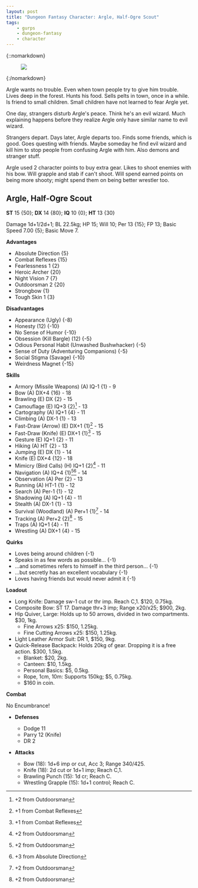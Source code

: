 ```yaml
---
layout: post
title: "Dungeon Fantasy Character: Argle, Half-Ogre Scout"
tags:
    - gurps
    - dungeon-fantasy
    - character
---
```


{::nomarkdown}
<figure class="center">
  <img src="{{ "/assets/argle.jpg" | absolute_url }}"/>
</figure>
{:/nomarkdown}

Argle wants no trouble. Even when town people try to give him trouble. Lives
deep in the forest. Hunts his food. Sells pelts in town, once in a while. Is
friend to small children. Small children have not learned to fear Argle
yet.

One day, strangers disturb Argle's peace. Think he's an evil wizard. Much
explaining happens before they realize Argle only have similar name to evil
wizard.

Strangers depart. Days later, Argle departs too. Finds some friends, which is
good. Goes questing with friends. Maybe someday he find evil wizard and kill him
to stop people from confusing Argle with him. Also demons and stranger stuff.

Argle used 2 character points to buy extra gear. Likes to shoot enemies with his
bow. Will grapple and stab if can't shoot. Will spend earned points on being
more shooty; might spend them on being better wrestler too.

## Argle, Half-Ogre Scout

**ST** 15 {50}; **DX** 14 {80}; **IQ** 10 {0}; **HT** 13 {30}

Damage 1d+1/2d+1; BL 22.5kg; HP 15; Will 10; Per 13 {15}; FP 13; Basic Speed
7.00 {5}; Basic Move 7.

**Advantages**

- Absolute Direction {5}
- Combat Reflexes {15}
- Fearlessness 1 {2}
- Heroic Archer {20}
- Night Vision 7 {7}
- Outdoorsman 2 {20}
- Strongbow {1}
- Tough Skin 1 {3}

**Disadvantages**

- Appearance (Ugly) {-8}
- Honesty (12) {-10}
- No Sense of Humor {-10}
- Obsession (Kill Bargle) (12) {-5}
- Odious Personal Habit (Unwashed Bushwhacker) {-5}
- Sense of Duty (Adventuring Companions) {-5}
- Social Stigma (Savage) {-10}
- Weirdness Magnet {-15}

**Skills**

- Armory (Missile Weapons) (A) IQ-1 {1} - 9
- Bow (A) DX+4 {16} - 18
- Brawling (E) DX {2} - 15
- Camouflage (E) IQ+3 {2}[^1] - 13
- Cartography (A) IQ+1 {4} - 11
- Climbing (A) DX-1 {1} - 13
- Fast-Draw (Arrow) (E) DX+1 {1}[^2] - 15
- Fast-Draw (Knife) (E) DX+1 {1}[^2] - 15
- Gesture (E) IQ+1 {2} - 11
- Hiking (A) HT {2} - 13
- Jumping (E) DX {1} - 14
- Knife (E) DX+4 {12} - 18
- Mimicry (Bird Calls) (H) IQ+1 {2}[^1] - 11
- Navigation (A) IQ+4 {1}[^1][^3] - 14
- Observation (A) Per {2} - 13
- Running (A) HT-1 {1} - 12
- Search (A) Per-1 {1} - 12
- Shadowing (A) IQ+1 {4} - 11
- Stealth (A) DX-1 {1} - 13
- Survival (Woodland) (A) Per+1 {1}[^1] - 14
- Tracking (A) Per+2 {2}[^1] - 15
- Traps (A) IQ+1 {4} - 11
- Wrestling (A) DX+1 {4} - 15

**Quirks**

- Loves being around children {-1}
- Speaks in as few words as possible... {-1}
- ...and sometimes refers to himself in the third person... {-1}
- ...but secretly has an excellent vocabulary {-1}
- Loves having friends but would never admit it {-1}

**Loadout**

- Long Knife: Damage sw-1 cut or thr imp. Reach C,1. $120, 0.75kg.
- Composite Bow: ST 17. Damage thr+3 imp; Range x20/x25; $900, 2kg.
- Hip Quiver, Large: Holds up to 50 arrows, divided in two compartments. $30,
  1kg.
  - Fine Arrows x25: $150, 1.25kg.
  - Fine Cutting Arrows x25: $150, 1.25kg.
- Light Leather Armor Suit: DR 1, $150, 9kg.
- Quick-Release Backpack: Holds 20kg of gear. Dropping it is a free
  action. $300, 1.5kg.
  - Blanket: $20, 2kg.
  - Canteen: $10, 1.5kg.
  - Personal Basics: $5, 0.5kg.
  - Rope, 1cm, 10m: Supports 150kg; $5, 0.75kg.
  - $160 in coin.

**Combat**

No Encumbrance!

- **Defenses**

  - Dodge 11
  - Parry 12 (Knife)
  - DR 2

- **Attacks**

  - Bow (18): 1d+6 imp or cut, Acc 3; Range 340/425.
  - Knife (18): 2d cut or 1d+1 imp; Reach C,1.
  - Brawling Punch (15): 1d cr; Reach C.
  - Wrestling Grapple (15): 1d+1 control; Reach C.



[^1]: +2 from Outdoorsman
[^2]: +1 from Combat Reflexes
[^3]: +3 from Absolute Direction
